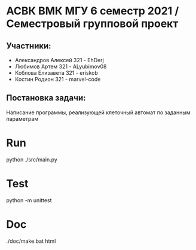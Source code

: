 АСВК ВМК МГУ 6 семестр 2021 / Семестровый групповой проект
==========================================================

Участники:
----------
* Александров Алексей    321 - EhDerj
* Любимов Артем          321 - ALyubimov08
* Коблова Елизавета      321 - eriskob
* Костин Родион          321 - marvel-code

Постановка задачи:
-----------------------
Написание программы, реализующей клеточный автомат по заданным параметрам

# Run
python ./src/main.py

# Test
python -m unittest

# Doc
./doc/make.bat html
